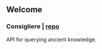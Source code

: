 ## Welcome

### Consigliere | [repo](https://github.com/Ray725/consigliere)
API for querying ancient knowledge.
